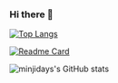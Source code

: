 ### Hi there 👋

<!--
**minjidays/minjidays** is a ✨ _special_ ✨ repository because its `README.md` (this file) appears on your GitHub profile.

Here are some ideas to get you started:

- 🔭 I’m currently working on ...
- 🌱 I’m currently learning ...
- 👯 I’m looking to collaborate on ...
- 🤔 I’m looking for help with ...
- 💬 Ask me about ...
- 📫 How to reach me: ...
- 😄 Pronouns: ...
- ⚡ Fun fact: ...
-->

[![Top Langs](https://github-readme-stats.vercel.app/api/top-langs/?username=minjidays&theme=gotham&layout=compact&langs_count=8m&show_icons=true)](https://github.com/minjidays/github-readme-stats) 

[![Readme Card](https://github-readme-stats.vercel.app/api/pin/?username=minjidays&repo=minji-music&theme=gotham)](https://github.com/minjidays/minji-music) 

![minjidays's GitHub stats](https://github-readme-stats.vercel.app/api?username=minjidays&theme=gotham&show_icons=true) 


